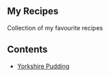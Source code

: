 ## My Recipes

Collection of my favourite recipes


## Contents

* [Yorkshire Pudding](yorkshire-pudding.md)